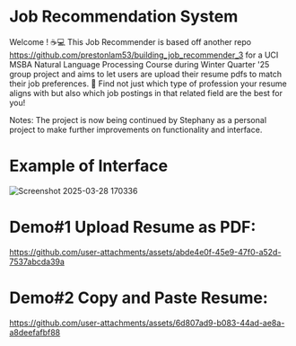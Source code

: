 # Job Recommendation System

 Welcome ! ☕💻 This Job Recommender is based off another repo https://github.com/prestonlam53/building_job_recommender_3 for a UCI MSBA Natural Language Processing Course during Winter Quarter '25 group project and aims to let  users are upload their resume pdfs to match their job preferences. 💼 Find not just which type of profession your resume aligns with but also which job postings in that related field are the best for you!

Notes: The project is now being continued by Stephany as a personal project to make further improvements on functionality and interface. 

# Example of Interface

![Screenshot 2025-03-28 170336](https://github.com/user-attachments/assets/a3fd4985-942d-48ea-800e-ada31d87fe37)

# Demo#1 Upload Resume as PDF:

https://github.com/user-attachments/assets/abde4e0f-45e9-47f0-a52d-7537abcda39a

# Demo#2 Copy and Paste Resume:



https://github.com/user-attachments/assets/6d807ad9-b083-44ad-ae8a-a8deefafbf88


